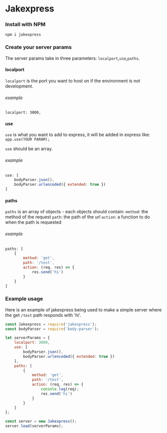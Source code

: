 # Jakexpress

### Install with NPM

`npm i jakexpress`

### Create your server params

The server params take in three parameters: `localport`,`use`,`paths`.

#### localport

`localport` is the port you want to host on if the environment is not development.

###### example

`localport: 3000,`

#### use

`use` is what you want to add to express, it will be added in express like:
`app.use(YOUR PARAM);`

`use` should be an array.

###### example

``` javascript
use: [
    bodyParser.json(),
    bodyParser.urlencoded({ extended: true })
]
```

#### paths

`paths` is an array of objects - each objects should contain:
`method`: the method of the request
`path`: the path of the url
`action`: a function to do when the path is requested

###### example

```javascript
paths: [
    {
        method: 'get',
        path: '/test',
        action: (req, res) => {
            res.send('hi')
        }
    }
]
```

### Example usage

Here is an example of jakexpress being used to make a simple server where the get `/test` path responds with 'hi'.

```javascript
const Jakexpress = require('jakexpress');
const bodyParser = require('body-parser');

let serverParams = {
    localport: 3000,
    use: [
        bodyParser.json(),
        bodyParser.urlencoded({ extended: true })
    ],
    paths: [
        {
            method: 'get',
            path: '/test',
            action: (req, res) => {
                console.log(req);
                res.send('hi')
            }
        }
    ]
};

const server = new Jakexpress();
server.load(serverParams);
```



